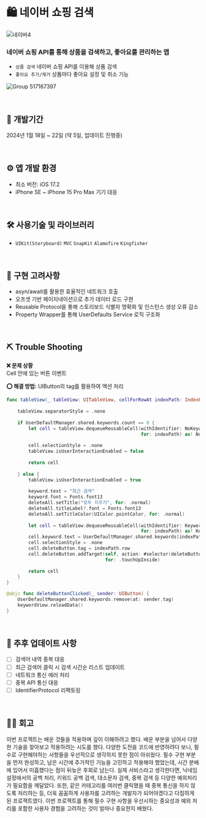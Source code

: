 # 🛍️ 네이버 쇼핑 검색

<picture>![네이버4](https://github.com/jieun0330/NaverShoppingAPI_Storyboard/assets/42729069/760ee4dc-8327-4037-b758-88d0bd0cf46a)</picture>

### 네이버 쇼핑 API를 통해 상품을 검색하고, 좋아요를 관리하는 앱
* `상품 검색` 네이버 쇼핑 API를 이용해 상품 검색
* `좋아요 추가/제거` 상품마다 좋아요 설정 및 취소 기능

![Group 517167397](https://github.com/jieun0330/NaverShoppingAPI_Storyboard/assets/42729069/d322b6a4-af9e-4abd-a482-101db3325774)

<br/>

## 🔨 개발기간
2024년 1월 18일 ~ 22일 (약 5일, 업데이트 진행중)

<br/>

## ⚙️ 앱 개발 환경
- 최소 버전: iOS 17.2
- iPhone SE ~ iPhone 15 Pro Max 기기 대응

<br/>

## 🛠️ 사용기술 및 라이브러리
*  `UIKit(Storyboard)` `MVC` `SnapKit` `Alamofire` `Kingfisher` 

<br/>

## 🔧 구현 고려사항
- asyn/await를 활용한 효율적인 네트워크 호출
- 오프셋 기반 페이지네이션으로 추가 데이터 로드 구현
- Reusable Protocol을 통해 스토리보드 식별자 명확화 및 인스턴스 생성 오류 감소
- Property Wrapper를 통해 UserDefaults Service 로직 구조화
  

<br/>

## ⛏️ Trouble Shooting

**❌ 문제 상황**
<br/>
Cell 안에 있는 버튼 이벤트


**⭕️ 해결 방법:**
UIButton의 tag를 활용하여 액션 처리



```swift
func tableView(_ tableView: UITableView, cellForRowAt indexPath: IndexPath) -> UITableViewCell {
    
    tableView.separatorStyle = .none
    
    if UserDefaultManager.shared.keywords.count == 0 {
        let cell = tableView.dequeueReusableCell(withIdentifier: NoKeywordTableViewCell.identifier,
                                                 for: indexPath) as! NoKeywordTableViewCell
        
        cell.selectionStyle = .none
        tableView.isUserInteractionEnabled = false
        
        return cell
        
    } else {
        tableView.isUserInteractionEnabled = true
        
        keyword.text = "최근 검색"
        keyword.font = Fonts.font13
        deleteAll.setTitle("모두 지우기", for: .normal)
        deleteAll.titleLabel?.font = Fonts.font13
        deleteAll.setTitleColor(UIColor.pointColor, for: .normal)
        
        let cell = tableView.dequeueReusableCell(withIdentifier: KeywordResultsTableViewCell.identifier,
                                                 for: indexPath) as! KeywordResultsTableViewCell
        cell.keyword.text = UserDefaultManager.shared.keywords[indexPath.row]
        cell.selectionStyle = .none
        cell.deleteButton.tag = indexPath.row
        cell.deleteButton.addTarget(self, action: #selector(deleteButtonClicked(_:)),
                                    for: .touchUpInside)
        
        return cell
    }
}

@objc func deleteButtonClicked(_ sender: UIButton) {
    UserDefaultManager.shared.keywords.remove(at: sender.tag)
    keywordView.reloadData()
}

```

<br/>

## 🔧 추후 업데이트 사항

- [ ] 검색어 내역 중복 대응
- [ ] 최근 검색어 클릭 시 검색 시간순 리스트 업데이트
- [ ] 네트워크 통신 에러 처리
- [ ] 중복 API 통신 대응
- [ ] IdentifierProtocol 리팩토링

<br/>

## 👏🏻 회고
이번 프로젝트는 배운 것들을 적용하며 깊이 이해하려고 했다. 배운 부분을 넘어서 다양한 기술을 찾아보고 적용하려는 시도를 했다. 다양한 도전을 코드에 반영하려다 보니, 필수로 구현해야하는 사항들을 우선적으로 생각하지 못한 점이 아쉬웠다. 필수 구현 부분을 먼저 완성하고, 남은 시간에 추가적인 기능을 고민하고 적용해야 했었는데, 시간 분배에 있어서 미흡했다는 점이 뒤늦은 후회로 남는다. 실제 서비스라고 생각한다면, 닉네임 설정에서의 공백 처리, 키워드 공백 검색, 대소문자 검색, 중복 검색 등 다양한 예외처리가 필요함을 깨달았다. 또한, 같은 카테고리를 여러번 클릭했을 때 중복 통신을 하지 않도록 처리하는 등, 더욱 꼼꼼하게 사용자를 고려하는 개발자가 되어야겠다고 다짐하게 된 프로젝트였다.
이번 프로젝트를 통해 필수 구현 사항을 우선시하는 중요성과 예외 처리를 포함한 사용자 경험을 고려하는 것이 얼마나 중요한지 배웠다.
